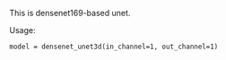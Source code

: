 This is densenet169-based unet.
 
Usage:

```
model = densenet_unet3d(in_channel=1, out_channel=1)
```
